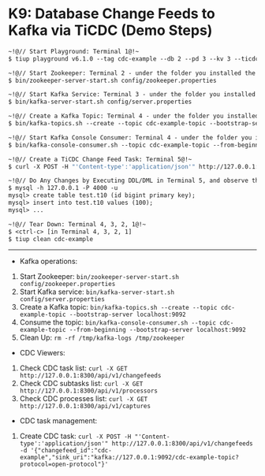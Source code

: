 # K9: Database Change Feeds to Kafka via TiCDC (Demo Steps)

```7
~!@// Start Playground: Terminal 1@!~
$ tiup playground v6.1.0 --tag cdc-example --db 2 --pd 3 --kv 3 --ticdc 1 --tiflash 1

~!@// Start Zookeeper: Terminal 2 - under the folder you installed the Kafka binary@!~
$ bin/zookeeper-server-start.sh config/zookeeper.properties

~!@// Start Kafka Service: Terminal 3 - under the folder you installed the Kafka binary@!~
$ bin/kafka-server-start.sh config/server.properties

~!@// Create a Kafka Topic: Terminal 4 - under the folder you installed the Kafka binary@!~
$ bin/kafka-topics.sh --create --topic cdc-example-topic --bootstrap-server localhost:9092

~!@// Start Kafka Console Consumer: Terminal 4 - under the folder you installed the Kafka binary@!~
$ bin/kafka-console-consumer.sh --topic cdc-example-topic --from-beginning --bootstrap-server localhost:9092

~!@// Create a TiCDC Change Feed Task: Terminal 5@!~
$ curl -X POST -H "'Content-type':'application/json'" http://127.0.0.1:8300/api/v1/changefeeds -d '{"changefeed_id":"cdc-example","sink_uri":"kafka://127.0.0.1:9092/cdc-example-topic?protocol=open-protocol"}'

~!@// Do Any Changes by Executing DDL/DML in Terminal 5, and observe the captured changes on Terminal 4@!~
$ mysql -h 127.0.0.1 -P 4000 -u
mysql> create table test.t10 (id bigint primary key);
mysql> insert into test.t10 values (100);
mysql> ...

~!@// Tear Down: Terminal 4, 3, 2, 1@!~
$ <ctrl-c> [in Terminal 4, 3, 2, 1]
$ tiup clean cdc-example
```
------------------------------------------------------------------------------
- Kafka operations:
1. Start Zookeeper: `bin/zookeeper-server-start.sh config/zookeeper.properties`
2. Start Kafka service: `bin/kafka-server-start.sh config/server.properties`
3. Create a Kafka topic: `bin/kafka-topics.sh --create --topic cdc-example-topic --bootstrap-server localhost:9092`
4. Consume the topic: `bin/kafka-console-consumer.sh --topic cdc-example-topic --from-beginning --bootstrap-server localhost:9092`
5. Clean Up: `rm -rf /tmp/kafka-logs /tmp/zookeeper`

- CDC Viewers:
1. Check CDC task list: `curl -X GET http://127.0.0.1:8300/api/v1/changefeeds`
2. Check CDC subtasks list: `curl -X GET http://127.0.0.1:8300/api/v1/processors`
3. Check CDC processes list: `curl -X GET http://127.0.0.1:8300/api/v1/captures`

- CDC task management:
1. Create CDC task: `curl -X POST -H "'Content-type':'application/json'" http://127.0.0.1:8300/api/v1/changefeeds -d '{"changefeed_id":"cdc-example","sink_uri":"kafka://127.0.0.1:9092/cdc-example-topic?protocol=open-protocol"}'`